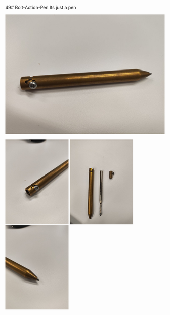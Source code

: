 49# Bolt-Action-Pen
Its just a pen

<img src="images/photo_2025-02-21_08-50-08.jpg" width="600">

<img src="images/photo_2025-02-21_08-49-54.jpg" width="200"> <img src="images/photo_2025-02-21_08-49-47.jpg" width="200"> <img src="images/photo_2025-02-21_08-49-39.jpg" width="200">
